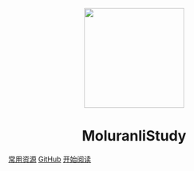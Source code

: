 <p align="center">
<img src="https://s2.loli.net/2022/06/15/DZbSWA5EVvsCjoT.png" width="200" height="200"/>
</p>
<h1 align="center">MoluranliStudy</h1>

[常用资源](https://shimo.im/docs/MuiACIg1HlYfVxrj/)
[GitHub](https://github.com/Snailclimb/docsify-demo)
[开始阅读](#MoluranliStudy)

